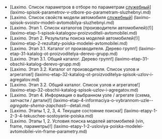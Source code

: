 * [Laximo. Список параметров в отборе по параметрам [служебный](!)] (laximo-spisok-parametrov-v-otbore-po-parametram-sluzhebnyi.md)
* [Laximo. Список свойств модели автомобиля [служебный](!)] (laximo-spisok-svoistv-modeli-avtomobilya-sluzhebnyi.md)
* [Laximo. Этап 1. Список каталогов (производители автомобилей)(!)] (laximo-etap-1-spisok-katalogov-proizvoditeli-avtomobilei.md)
* [Laximo. Этап 2. Результаты поиска моделей автомобилей(!)] (laximo-etap-2-rezultaty-poiska-modelei-avtomobilei.md)
* [Laximo. Этап 3.1. Каталог от производителя. Дерево групп!] (laximo-etap-31-katalog-ot-proizvoditelya-derevo-grupp.md)
* [Laximo. Этап 3.1. Общий каталог.  Дерево групп!] (laximo-etap-31-obschii-katalog-derevo-grupp.md)
* [Laximo. Этап 3.2. Каталог от производителя. Список узлов и агрегатов!] (laximo-etap-32-katalog-ot-proizvoditelya-spisok-uzlov-i-agregatov.md)
* [Laximo. Этап 3.2. Общий каталог. Список узлов и агрегатов!] (laximo-etap-32-obschii-katalog-spisok-uzlov-i-agregatov.md)
* [Laximo. Этап 4. Информация о выбранном узле / агрегате (схема, запчасти / детали)!] (laximo-etap-4-informaciya-o-vybrannom-uzle-_-agregate-shema-zapchasti-_-detali.md)
* [Laximo. Этапы 1, 2, 3, 4. Текущее состояние поиска!] (laximo-etapy-1-2-3-4-tekuschee-sostoyanie-poiska.md)
* [Laximo. Этапы 1, 2. Условия поиска моделей автомобилей (vin, frame, параметры)!] (laximo-etapy-1-2-usloviya-poiska-modelei-avtomobilei-vin-frame-parametry.md)
